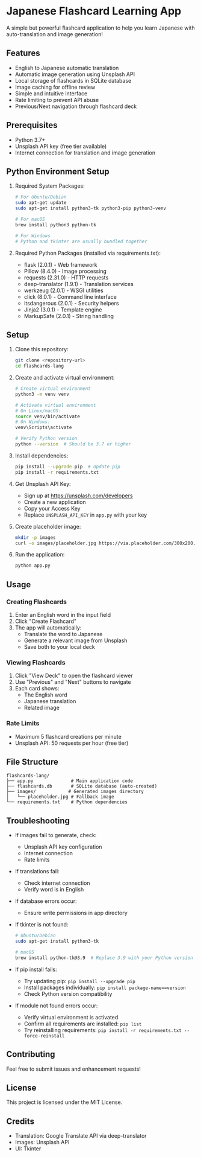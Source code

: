 # Japanese Flashcard Learning App

A simple but powerful flashcard application to help you learn Japanese with auto-translation and image generation!

## Features

- English to Japanese automatic translation
- Automatic image generation using Unsplash API
- Local storage of flashcards in SQLite database
- Image caching for offline review
- Simple and intuitive interface
- Rate limiting to prevent API abuse
- Previous/Next navigation through flashcard deck

## Prerequisites

- Python 3.7+
- Unsplash API key (free tier available)
- Internet connection for translation and image generation

## Python Environment Setup

1. Required System Packages:
   ```bash
   # For Ubuntu/Debian
   sudo apt-get update
   sudo apt-get install python3-tk python3-pip python3-venv

   # For macOS
   brew install python3 python-tk

   # For Windows
   # Python and tkinter are usually bundled together
   ```

2. Required Python Packages (installed via requirements.txt):
   - flask (2.0.1) - Web framework
   - Pillow (8.4.0) - Image processing
   - requests (2.31.0) - HTTP requests
   - deep-translator (1.9.1) - Translation services
   - werkzeug (2.0.1) - WSGI utilities
   - click (8.0.1) - Command line interface
   - itsdangerous (2.0.1) - Security helpers
   - Jinja2 (3.0.1) - Template engine
   - MarkupSafe (2.0.1) - String handling

## Setup

1. Clone this repository:
   ```bash
   git clone <repository-url>
   cd flashcards-lang
   ```

2. Create and activate virtual environment:
   ```bash
   # Create virtual environment
   python3 -m venv venv

   # Activate virtual environment
   # On Linux/macOS:
   source venv/bin/activate
   # On Windows:
   venv\Scripts\activate

   # Verify Python version
   python --version  # Should be 3.7 or higher
   ```

3. Install dependencies:
   ```bash
   pip install --upgrade pip  # Update pip
   pip install -r requirements.txt
   ```

4. Get Unsplash API Key:
   - Sign up at https://unsplash.com/developers
   - Create a new application
   - Copy your Access Key
   - Replace `UNSPLASH_API_KEY` in `app.py` with your key

5. Create placeholder image:
   ```bash
   mkdir -p images
   curl -o images/placeholder.jpg https://via.placeholder.com/300x200.jpg?text=No+Image
   ```

6. Run the application:
   ```bash
   python app.py
   ```

## Usage

### Creating Flashcards
1. Enter an English word in the input field
2. Click "Create Flashcard"
3. The app will automatically:
   - Translate the word to Japanese
   - Generate a relevant image from Unsplash
   - Save both to your local deck

### Viewing Flashcards
1. Click "View Deck" to open the flashcard viewer
2. Use "Previous" and "Next" buttons to navigate
3. Each card shows:
   - The English word
   - Japanese translation
   - Related image

### Rate Limits
- Maximum 5 flashcard creations per minute
- Unsplash API: 50 requests per hour (free tier)

## File Structure

```
flashcards-lang/
├── app.py              # Main application code
├── flashcards.db       # SQLite database (auto-created)
├── images/            # Generated images directory
│   └── placeholder.jpg # Fallback image
└── requirements.txt    # Python dependencies
```

## Troubleshooting

- If images fail to generate, check:
  - Unsplash API key configuration
  - Internet connection
  - Rate limits
- If translations fail:
  - Check internet connection
  - Verify word is in English
- If database errors occur:
  - Ensure write permissions in app directory

- If tkinter is not found:
  ```bash
  # Ubuntu/Debian
  sudo apt-get install python3-tk
  
  # macOS
  brew install python-tk@3.9  # Replace 3.9 with your Python version
  ```

- If pip install fails:
  - Try updating pip: `pip install --upgrade pip`
  - Install packages individually: `pip install package-name==version`
  - Check Python version compatibility

- If module not found errors occur:
  - Verify virtual environment is activated
  - Confirm all requirements are installed: `pip list`
  - Try reinstalling requirements: `pip install -r requirements.txt --force-reinstall`

## Contributing

Feel free to submit issues and enhancement requests!

## License

This project is licensed under the MIT License.

## Credits

- Translation: Google Translate API via deep-translator
- Images: Unsplash API
- UI: Tkinter
